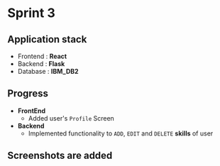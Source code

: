 # Sprint 3

## Application stack

- Frontend : **React**
- Backend : **Flask**
- Database : **IBM_DB2**

## Progress

- **FrontEnd**
  - Added user's `Profile` Screen
- **Backend**
  - Implemented functionality to `ADD`, `EDIT` and `DELETE` **skills** of user

## Screenshots are added


